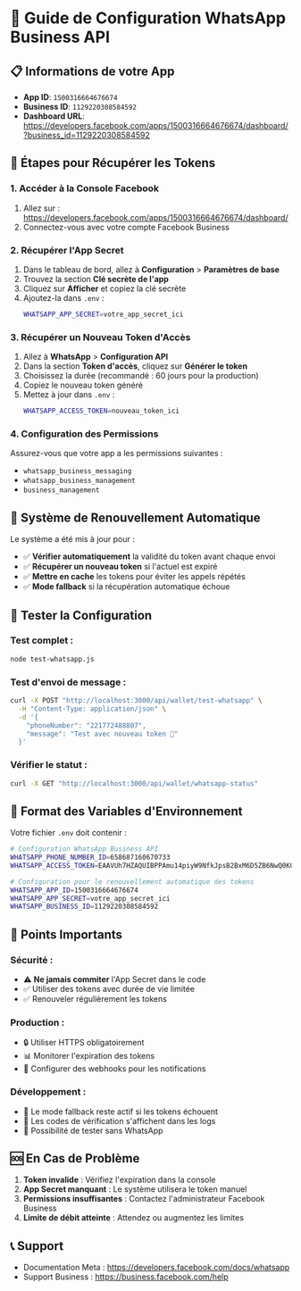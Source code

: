 # 🔑 Guide de Configuration WhatsApp Business API

## 📋 Informations de votre App
- **App ID**: `1500316664676674`
- **Business ID**: `1129220308584592`
- **Dashboard URL**: https://developers.facebook.com/apps/1500316664676674/dashboard/?business_id=1129220308584592

## 🔧 Étapes pour Récupérer les Tokens

### 1. Accéder à la Console Facebook
1. Allez sur : https://developers.facebook.com/apps/1500316664676674/dashboard/
2. Connectez-vous avec votre compte Facebook Business

### 2. Récupérer l'App Secret
1. Dans le tableau de bord, allez à **Configuration** > **Paramètres de base**
2. Trouvez la section **Clé secrète de l'app**
3. Cliquez sur **Afficher** et copiez la clé secrète
4. Ajoutez-la dans `.env` :
   ```bash
   WHATSAPP_APP_SECRET=votre_app_secret_ici
   ```

### 3. Récupérer un Nouveau Token d'Accès
1. Allez à **WhatsApp** > **Configuration API**
2. Dans la section **Token d'accès**, cliquez sur **Générer le token**
3. Choisissez la durée (recommandé : 60 jours pour la production)
4. Copiez le nouveau token généré
5. Mettez à jour dans `.env` :
   ```bash
   WHATSAPP_ACCESS_TOKEN=nouveau_token_ici
   ```

### 4. Configuration des Permissions
Assurez-vous que votre app a les permissions suivantes :
- `whatsapp_business_messaging` 
- `whatsapp_business_management`
- `business_management`

## 🤖 Système de Renouvellement Automatique

Le système a été mis à jour pour :
- ✅ **Vérifier automatiquement** la validité du token avant chaque envoi
- ✅ **Récupérer un nouveau token** si l'actuel est expiré
- ✅ **Mettre en cache** les tokens pour éviter les appels répétés
- ✅ **Mode fallback** si la récupération automatique échoue

## 🧪 Tester la Configuration

### Test complet :
```bash
node test-whatsapp.js
```

### Test d'envoi de message :
```bash
curl -X POST "http://localhost:3000/api/wallet/test-whatsapp" \
  -H "Content-Type: application/json" \
  -d '{
    "phoneNumber": "221772488807",
    "message": "Test avec nouveau token 🚀"
  }'
```

### Vérifier le statut :
```bash
curl -X GET "http://localhost:3000/api/wallet/whatsapp-status"
```

## 📱 Format des Variables d'Environnement

Votre fichier `.env` doit contenir :
```bash
# Configuration WhatsApp Business API
WHATSAPP_PHONE_NUMBER_ID=658687160670733
WHATSAPP_ACCESS_TOKEN=EAAVUh7HZAQUIBPPAmu14piyW9NfkJpsB2BxM6D5ZB6NwQ0KGgadevay8jXGshodX73IlIIjjZBwM0dGWnZAxQies9ZCr8M2fhuOFUZB1drmvgopHuh7FYmSxlJ6HYI54ehHnmXvjsLyRU3QnkZB4TYPR71sMBSmMiLEoLnz2VXFs1DIigTSTEYcBclv81v3nRVRGUxrj9YPA6lKLpXXGYlDwmDwDCQF52MKgJwA0I5C467ZBkAZDZD

# Configuration pour le renouvellement automatique des tokens
WHATSAPP_APP_ID=1500316664676674
WHATSAPP_APP_SECRET=votre_app_secret_ici
WHATSAPP_BUSINESS_ID=1129220308584592
```

## 🚨 Points Importants

### Sécurité :
- ⚠️ **Ne jamais commiter** l'App Secret dans le code
- ✅ Utiliser des tokens avec durée de vie limitée
- ✅ Renouveler régulièrement les tokens

### Production :
- 🔒 Utiliser HTTPS obligatoirement
- 📊 Monitorer l'expiration des tokens
- 🔄 Configurer des webhooks pour les notifications

### Développement :
- 🧪 Le mode fallback reste actif si les tokens échouent
- 📝 Les codes de vérification s'affichent dans les logs
- 🔧 Possibilité de tester sans WhatsApp

## 🆘 En Cas de Problème

1. **Token invalide** : Vérifiez l'expiration dans la console
2. **App Secret manquant** : Le système utilisera le token manuel
3. **Permissions insuffisantes** : Contactez l'administrateur Facebook Business
4. **Limite de débit atteinte** : Attendez ou augmentez les limites

## 📞 Support
- Documentation Meta : https://developers.facebook.com/docs/whatsapp
- Support Business : https://business.facebook.com/help
